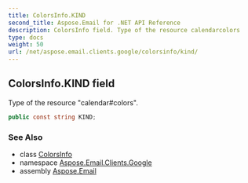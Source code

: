 ```yaml
---
title: ColorsInfo.KIND
second_title: Aspose.Email for .NET API Reference
description: ColorsInfo field. Type of the resource calendarcolors
type: docs
weight: 50
url: /net/aspose.email.clients.google/colorsinfo/kind/
---
```

## ColorsInfo.KIND field

Type of the resource "calendar#colors".

```csharp
public const string KIND;
```

### See Also

* class [ColorsInfo](../)
* namespace [Aspose.Email.Clients.Google](../../colorsinfo/)
* assembly [Aspose.Email](../../../)


